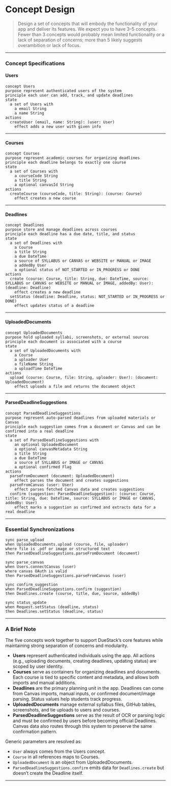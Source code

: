 # Concept Design

> Design a set of concepts that will embody the functionality of your app and deliver its features. We expect you to have 3–5 concepts. Fewer than 3 concepts would probably mean limited functionality or a lack of separation of concerns; more than 5 likely suggests overambition or lack of focus.

---

### Concept Specifications

#### Users
```
concept Users
purpose represent authenticated users of the system
principle each user can add, track, and update deadlines
state
  a set of Users with
    a email String
    a name String
actions
  createUser (email, name: String): (user: User)
    effect adds a new user with given info
```

---

#### Courses
```
concept Courses
purpose represent academic courses for organizing deadlines
principle each deadline belongs to exactly one course
state
  a set of Courses with
    a courseCode String
    a title String
    a optional canvasId String
actions
  createCourse (courseCode, title: String): (course: Course)
    effect creates a new course
```

---

#### Deadlines
```
concept Deadlines
purpose store and manage deadlines across courses
principle each deadline has a due date, title, and status
state
  a set of Deadlines with
    a Course
    a title String
    a due DateTime
    a source of SYLLABUS or CANVAS or WEBSITE or MANUAL or IMAGE
    a addedBy User
    a optional status of NOT_STARTED or IN_PROGRESS or DONE
actions
  create (course: Course, title: String, due: DateTime, source: SYLLABUS or CANVAS or WEBSITE or MANUAL or IMAGE, addedBy: User): (deadline: Deadline)
    effect creates a new deadline
  setStatus (deadline: Deadline, status: NOT_STARTED or IN_PROGRESS or DONE)
    effect updates status of a deadline
```

---

#### UploadedDocuments
```
concept UploadedDocuments
purpose hold uploaded syllabi, screenshots, or external sources
principle each document is associated with a course
state
  a set of UploadedDocuments with
    a Course
    a uploader User
    a fileName String
    a uploadTime DateTime
actions
  upload (course: Course, file: String, uploader: User): (document: UploadedDocument)
    effect uploads a file and returns the document object
```

---

#### ParsedDeadlineSuggestions
```
concept ParsedDeadlineSuggestions
purpose represent auto-parsed deadlines from uploaded materials or Canvas
principle each suggestion comes from a document or Canvas and can be confirmed into a real deadline
state
  a set of ParsedDeadlineSuggestions with
    an optional UploadedDocument
    a optional canvasMetadata String
    a title String
    a due DateTime
    a source of SYLLABUS or IMAGE or CANVAS
    a optional confirmed Flag
actions
  parseFromDocument (document: UploadedDocument)
    effect parses the document and creates suggestions
  parseFromCanvas (user: User)
    effect parses fetched Canvas data and creates suggestions
  confirm (suggestion: ParsedDeadlineSuggestion): (course: Course, title: String, due: DateTime, source: SYLLABUS or IMAGE or CANVAS, addedBy: User)
    effect marks a suggestion as confirmed and extracts data for a real deadline
```

---

### Essential Synchronizations

```
sync parse_upload
when UploadedDocuments.upload (course, file, uploader)
where file is .pdf or image or structured text
then ParsedDeadlineSuggestions.parseFromDocument (document)

sync parse_canvas
when Users.connectCanvas (user)
where canvas OAuth is valid
then ParsedDeadlineSuggestions.parseFromCanvas (user)

sync confirm_suggestion
when ParsedDeadlineSuggestions.confirm (suggestion)
then Deadlines.create (course, title, due, source, addedBy)

sync status_update
when Request.setStatus (deadline, status)
then Deadlines.setStatus (deadline, status)
```

---

### A Brief Note

The five concepts work together to support DueStack’s core features while maintaining strong separation of concerns and modularity.

- **Users** represent authenticated individuals using the app. All actions (e.g., uploading documents, creating deadlines, updating status) are scoped by user identity.
- **Courses** serve as containers for organizing deadlines and documents. Each course is tied to specific content and metadata, and allows both imports and manual additions.
- **Deadlines** are the primary planning unit in the app. Deadlines can come from Canvas imports, manual inputs, or confirmed document/image parsing. Status values help students track progress.
- **UploadedDocuments** manage external syllabus files, GitHub tables, screenshots, and tie uploads to users and courses.
- **ParsedDeadlineSuggestions** serve as the result of OCR or parsing logic and must be confirmed by users before becoming official Deadlines. Canvas data also routes through this system to preserve the same confirmation pattern.

Generic parameters are resolved as:
- `User` always comes from the Users concept.
- `Course` in all references maps to Courses.
- `UploadedDocument` is an object from UploadedDocuments.
- `ParsedDeadlineSuggestions.confirm` emits data for `Deadlines.create` but doesn’t create the Deadline itself.

---


